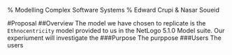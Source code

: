 % Modelling Complex Software Systems
% Edward Crupi & Nasar Soueid

#Proposal
##Overview
The model we have chosen to replicate is the `Ethnocentricity` model provided to us in the NetLogo 5.1.0 Model suite. Our experiument will investigate the 
###Purpose
The purppose 
###Users
The users
###